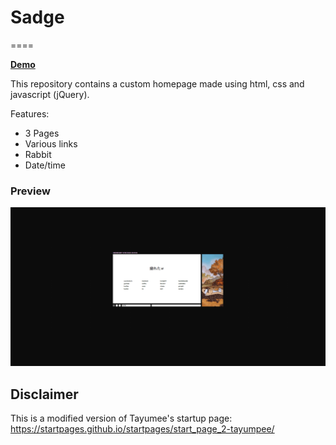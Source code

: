 # Sadge
====

[**Demo**](https://gaeddar.github.io/Sadge/?)

This repository contains a custom homepage made using html, css and javascript (jQuery).

Features:
* 3 Pages
* Various links
* Rabbit
* Date/time

### Preview
![preview](preview.gif)

Disclaimer
----
This is a modified version of  Tayumee's startup page:	https://startpages.github.io/startpages/start_page_2-tayumpee/
